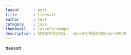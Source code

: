 ```yaml
---
layout      : post
title       : tteesstt
author      : test
category    : java
thumbnail   : /assets/image/
description : 설명을적어보아요.  <br>두번째줄이에요<br>세번째
---
```

tteesstt